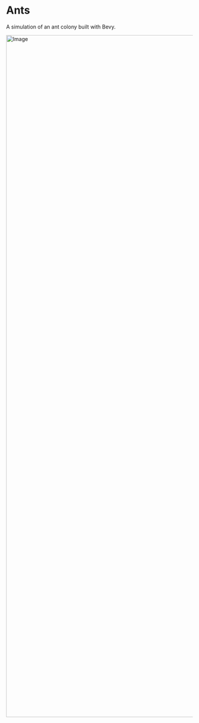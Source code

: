 # Ants

A simulation of an ant colony built with Bevy.

<img width="1840" alt="Image" src="https://github.com/user-attachments/assets/787d2512-74c3-4562-bc75-16bc04a13439" />
